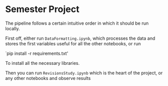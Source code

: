 # Semester Project

The pipeline follows a certain intuitive order in which it should be run locally.

First off, either run `DataFormatting.ipynb`, which processes the data and stores the first variables useful for all the other notebooks, or run

`pip install -r requirements.txt' 

To install all the necessary libraries.

Then you can run `RevisionsStudy.ipynb` which is the heart of the project, or any other notebooks and observe results

